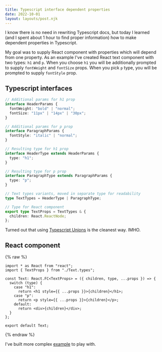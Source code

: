 ```yaml
---
title: Typescript interface dependent properties
date: 2022-10-01
layout: layouts/post.njk
---
```


I know there is no need in rewriting Typescript docs, but today I learned (and I spent about 1 hour to find proper information) how to make dependent properties in Typescript.

My goal was to supply React component with properties which will depend from one property. As an example I've created React text component with two types: `h1` and `p`. When you choose `h1` you will be additionally prompted to supply `fontWeight` and `fontSize` props. When you pick `p` type, you will be prompted to supply `fontStyle` prop.

## Typescript interfaces

```typescript
// Additional params for h1 prop
interface HeaderParams {
  fontWeight: "bold" | "normal";
  fontSize: "11px" | "14px" | "30px";
}

// Additional params for p prop
interface ParagraphParams {
  fontStyle: "italic" | "normal";
}

// Resulting type for h1 prop
interface HeaderType extends HeaderParams {
  type: "h1";
}

// Resulting type for p prop
interface ParagraphType extends ParagraphParams {
  type: "p";
}

// Text types variants, moved in separate type for readability
type TextTypes = HeaderType | ParagraphType;

// Type for React component
export type TextProps = TextTypes & {
  children: React.ReactNode;
};
```

Turned out that using [Typescript Unions](https://www.typescriptlang.org/docs/handbook/2/everyday-types.html#union-types) is the cleanest way. IMHO.

## React component

{% raw %}
```tsx
import * as React from "react";
import { TextProps } from "./Text.types";

const Text: React.FC<TextProps> = ({ children, type, ...props }) => {
  switch (type) {
    case "h1":
      return <h1 style={{ ...props }}>{children}</h1>;
    case "p":
      return <p style={{ ...props }}>{children}</p>;
    default:
      return <div>{children}</div>;
  }
};

export default Text;
```
{% endraw %}

I've built more complex [example](https://codesandbox.io/s/new-surf-v63w9c?file=/src/App.tsx) to play with.
